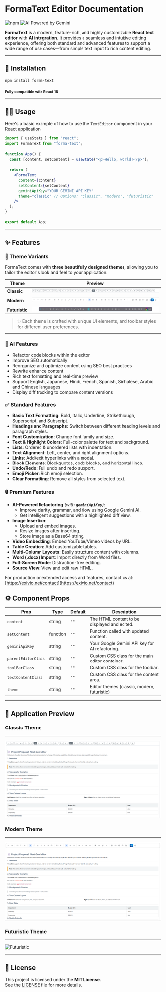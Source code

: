 # FormaText Editor Documentation
![npm](https://img.shields.io/npm/v/forma-text)
![AI Powered by Gemini](https://img.shields.io/badge/AI%20Powered%20by-Gemini-blue?logo=google)

**FormaText** is a modern, feature-rich, and highly customizable **React text editor** with **AI integration**. It provides a seamless and intuitive editing experience, offering both standard and advanced features to support a wide range of use cases—from simple text input to rich content editing.

---

## 🚀 Installation

```bash
npm install forma-text
```

<sub>**Fully compatible with React 18**</sub>

---



## 🧑‍💻 Usage

Here's a basic example of how to use the `TextEditor` component in your React application:

```jsx
import { useState } from "react";
import FormaText from "forma-text";

function App() {
  const [content, setContent] = useState("<p>Hello, world!</p>");

  return (
    <FormaText
      content={content}
      setContent={setContent}
      geminiApiKey="YOUR_GEMINI_API_KEY"
      theme="classic" // Options: "classic", "modern", "futuristic"
    />
  );
}

export default App;
```

---

## ✨ Features


### 🎨 Theme Variants

FormaText comes with **three beautifully designed themes**, allowing you to tailor the editor's look and feel to your application:

| Theme          | Preview                                                                                               |
|----------------|--------------------------------------------------------------------------------------------------------|
| **Classic**    | ![Classic Theme](https://github.com/Sandaruwan-Jayasundara/public-assets/blob/main/classic.jpg)       |
|                |                                                                                                        |
| **Modern**     | ![Modern Theme](https://github.com/Sandaruwan-Jayasundara/public-assets/blob/main/modern.jpg)         |
|                |                                                                                                        |
| **Futuristic** | ![Futuristic Theme](https://github.com/Sandaruwan-Jayasundara/public-assets/blob/main/futuristic.jpg) |

> ✨ Each theme is crafted with unique UI elements, and toolbar styles for different user preferences.


---

### 🤖 AI Features
  - Refactor code blocks within the editor
  - Improve SEO automatically
  - Reorganize and optimize content using SEO best practices
  - Rewrite enhance content
-   Rich text formatting and real-time preview
-   Support English, Japanese, Hindi, French, Spanish, Sinhalese, Arabic and Chinese languages
-   Display diff tracking to compare content versions


### ✅ Standard Features

- **Basic Text Formatting**: Bold, Italic, Underline, Strikethrough, Superscript, and Subscript.
- **Headings and Paragraphs**: Switch between different heading levels and paragraph styles.
- **Font Customization**: Change font family and size.
- **Text & Highlight Colors**: Full-color palette for text and background.
- **Lists**: Ordered & unordered lists with indentation.
- **Text Alignment**: Left, center, and right alignment options.
- **Links**: Add/edit hyperlinks with a modal.
- **Block Elements**: Blockquotes, code blocks, and horizontal lines.
- **Undo/Redo**: Full undo and redo support.
- **Emoji Picker**: Rich emoji selection.
- **Clear Formatting**: Remove all styles from selected text.


### 🔒 Premium Features

- **AI-Powered Refactoring** _(with **`geminiApiKey`**)_:
  - Improve clarity, grammar, and flow using Google Gemini AI.
  - Get intelligent suggestions with a highlighted diff view.
- **Image Insertion**:
  - Upload and embed images.
  - Resize images after inserting.
  - Store image as a Base64 string.
- **Video Embedding**: Embed YouTube/Vimeo videos by URL.
- **Table Creation**: Add customizable tables.
- **Multi-Column Layouts**: Easily structure content with columns.
- **Word (.docx) Import**: Import directly from Word files.
- **Full-Screen Mode**: Distraction-free editing.
- **Source View**: View and edit raw HTML.

For production or extended access and features, contact us at: [https://exivio.net/contact](https://exivio.net/contact)

## ⚙️ Component Props

| Prop                | Type     | Default | Description                                     |
| ------------------- | -------- | ------- | ----------------------------------------------- |
| `content`           | string   | `""`    | The HTML content to be displayed and edited.    |
| `setContent`        | function | `""`    | Function called with updated content.           |
| `geminiApiKey`      | string   | `""`    | Your Google Gemini API key for AI refactoring.  |
| `parentEditorClass` | string   | `""`    | Custom CSS class for the main editor container. |
| `toolBarClass`      | string   | `""`    | Custom CSS class for the toolbar.               |
| `textContentClass`  | string   | `""`    | Custom CSS class for the content area.          |
| `theme`             | string   | `""`    | Editor themes (classic, modern, futuristic)     |

---
## 📄 Application Preview

### Classic Theme
---
![Classic](https://github.com/Sandaruwan-Jayasundara/public-assets/blob/main/classic.png)


### Modern Theme
---
![Modern](https://github.com/Sandaruwan-Jayasundara/public-assets/blob/main/modern.png)


### Futuristic Theme
---
![Futuristic](https://github.com/Sandaruwan-Jayasundara/public-assets/blob/main/futuristic.gif)

---

## 📄 License

This project is licensed under the **MIT License**.\
See the [LICENSE](https://github.com/Sandaruwan-Jayasundara/forma-text-public/blob/main/LICENSE) file for more details.
